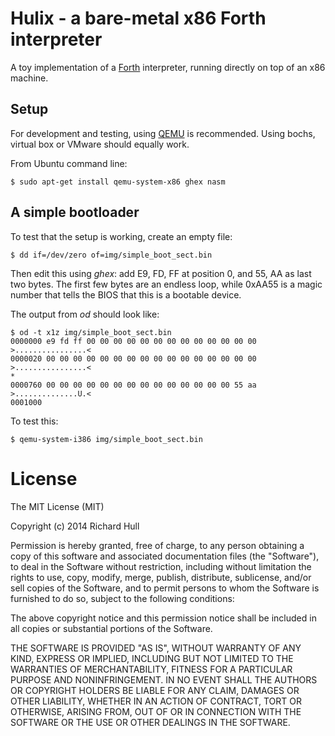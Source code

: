 # Hulix - a bare-metal x86 Forth interpreter

A toy implementation of a [Forth](https://en.wikipedia.org/wiki/Forth_(programming_language))
interpreter, running directly on top of an x86 machine.

## Setup

For development and testing, using [QEMU](http://wiki.qemu.org/Main_Page) is recommended. 
Using bochs, virtual box or VMware should equally work.

From Ubuntu command line:

    $ sudo apt-get install qemu-system-x86 ghex nasm

## A simple bootloader

To test that the setup is working, create an empty file:

    $ dd if=/dev/zero of=img/simple_boot_sect.bin

Then edit this using _ghex_: add E9, FD, FF at position 0, and 55, AA as
last two bytes. The first few bytes are an endless loop, while 0xAA55 is
a magic number that tells the BIOS that this is a bootable device.

The output from _od_ should look like:

    $ od -t x1z img/simple_boot_sect.bin
    0000000 e9 fd ff 00 00 00 00 00 00 00 00 00 00 00 00 00  >................<
    0000020 00 00 00 00 00 00 00 00 00 00 00 00 00 00 00 00  >................<
    *
    0000760 00 00 00 00 00 00 00 00 00 00 00 00 00 00 55 aa  >..............U.<
    0001000

To test this:

    $ qemu-system-i386 img/simple_boot_sect.bin


# License

The MIT License (MIT)

Copyright (c) 2014 Richard Hull

Permission is hereby granted, free of charge, to any person obtaining a copy
of this software and associated documentation files (the "Software"), to deal
in the Software without restriction, including without limitation the rights
to use, copy, modify, merge, publish, distribute, sublicense, and/or sell
copies of the Software, and to permit persons to whom the Software is
furnished to do so, subject to the following conditions:

The above copyright notice and this permission notice shall be included in all
copies or substantial portions of the Software.

THE SOFTWARE IS PROVIDED "AS IS", WITHOUT WARRANTY OF ANY KIND, EXPRESS OR
IMPLIED, INCLUDING BUT NOT LIMITED TO THE WARRANTIES OF MERCHANTABILITY,
FITNESS FOR A PARTICULAR PURPOSE AND NONINFRINGEMENT. IN NO EVENT SHALL THE
AUTHORS OR COPYRIGHT HOLDERS BE LIABLE FOR ANY CLAIM, DAMAGES OR OTHER
LIABILITY, WHETHER IN AN ACTION OF CONTRACT, TORT OR OTHERWISE, ARISING FROM,
OUT OF OR IN CONNECTION WITH THE SOFTWARE OR THE USE OR OTHER DEALINGS IN THE
SOFTWARE.

